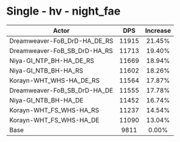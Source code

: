 # Single - hv - night_fae
| Actor | DPS | Increase |
|---|:---:|:---:|
|Dreamweaver-FoB_DrD-HA_DE_RS|11915|21.45%|
|Dreamweaver-FoB_SB_DrD-HA_RS|11713|19.40%|
|Niya-GI_NTP_BH-HA_DE_RS|11669|18.94%|
|Niya-GI_NTB_BH-HA_RS|11602|18.26%|
|Korayn-WHT_WHS-HA_DE_RS|11564|17.87%|
|Dreamweaver-FoB_SB_DrD-HA_DE|11555|17.78%|
|Niya-GI_NTB_BH-HA_DE|11452|16.74%|
|Korayn-WHT_FS_WHS-HA_RS|11237|14.54%|
|Korayn-WHT_FS_WHS-HA_DE|11090|13.04%|
|Base|9811|0.00%|
